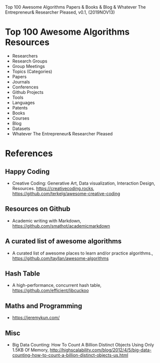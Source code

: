 Top 100 Awesome Algorithms Papers & Books & Blog & Whatever The Entrepreneur& Researcher Pleased, v0.1, 
(2019NOV13)

# Top 100 Awesome Algorithms Resources
+ Researchers
+ Research Groups
+ Group Meetings
+ Topics (Categories)
+ Papers
+ Journals
+ Conferences
+ Github Projects
+ Tools
+ Languages
+ Patents
+ Books
+ Courses
+ Blog
+ Datasets
+ Whatever The Entrepreneur& Researcher Pleased


# References 

## Happy Coding
+ Creative Coding: Generative Art, Data visualization, Interaction Design, Resources. https://creativecoding.rocks, https://github.com/terkelg/awesome-creative-coding

## Resources on Github
+ Academic writing with Markdown, https://github.com/smathot/academicmarkdown

## A curated list of awesome algorithms
+ A curated list of awesome places to learn and/or practice algorithms., https://github.com/tayllan/awesome-algorithms

## Hash Table
+ A high-performance, concurrent hash table, https://github.com/efficient/libcuckoo

## Maths and Programming
+ https://jeremykun.com/

## Misc
+ Big Data Counting: How To Count A Billion Distinct Objects Using Only 1.5KB Of Memory, http://highscalability.com/blog/2012/4/5/big-data-counting-how-to-count-a-billion-distinct-objects-us.html
